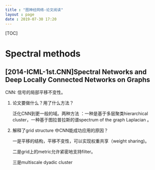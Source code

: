 ```yaml
---
title : "图神经网络-论文阅读"
layout : page
date : 2019-07-30 17:20
---
```


[TOC]

# Spectral methods 

## [2014-ICML-1st.CNN]Spectral Networks and Deep Locally Connected Networks on Graphs

CNN: 信号的局部平移不变性。

1. 论文要做什么？用了什么方法？

   泛化CNN到更一般的域。两种方法 ：一种是基于多层聚类hierarchical cluster，一种基于图拉普拉斯的谱spectrum of the graph Laplacian 。

2. 解释了grid structure 中CNN能成功应用的原因？

    一是平移的结构，平移不变性，可以实现权重共享（weight sharing)。

    二是grid上的metric允许紧密地支持filter。

    三是multiscale dyadic cluster